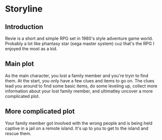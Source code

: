 # Storyline

## Introduction
Revie is a short and simple RPG set in 1980's style adventure game world.  Probably a lot like phantasy star (sega master system) cuz that's the RPG I enjoyed the most as a kid.


## Main plot
As the main character, you lost a family member and you're tryin to find them.  At the start, you only have a few clues and items to go on.  The clues lead you around to find some basic items, do some leveling up, collect more information about your lost family member, and ultimatley uncover a more complicated plot.


## More complicated plot
Your family member got involved with the wrong people and is being held captive in a jail on a remote island. It's up to you to get to the island and rescue them.

